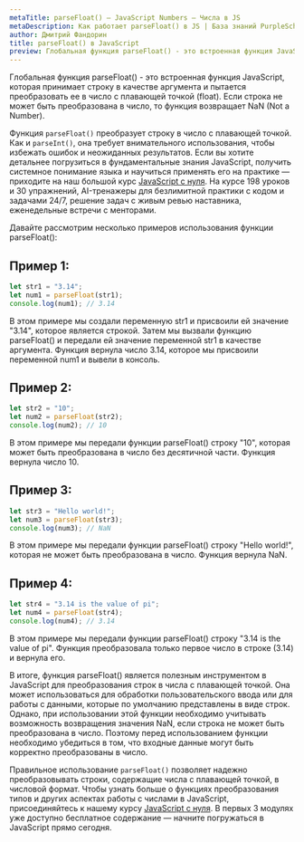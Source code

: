 ```yaml
---
metaTitle: parseFloat() – JavaScript Numbers – Числа в JS
metaDescription: Как работает parseFloat() в JS | База знаний PurpleSchool
author: Дмитрий Фандорин
title: parseFloat() в JavaScript
preview: Глобальная функция parseFloat() - это встроенная функция JavaScript, которая принимает строку в качестве аргумента и пытается преобразовать ее в число с плавающей точкой (float)...
---
```


Глобальная функция parseFloat() - это встроенная функция JavaScript, которая принимает строку в качестве аргумента и пытается преобразовать ее в число с плавающей точкой (float). Если строка не может быть преобразована в число, то функция возвращает NaN (Not a Number).

Функция `parseFloat()` преобразует строку в число с плавающей точкой. Как и `parseInt()`, она требует внимательного использования, чтобы избежать ошибок и неожиданных результатов. Если вы хотите детальнее погрузиться в фундаментальные знания JavaScript, получить системное понимание языка и научиться применять его на практике — приходите на наш большой курс [JavaScript с нуля](https://purpleschool.ru/course/javascript-basics?utm_source=knowledgebase&utm_medium=text&utm_campaign=parsefloat-v-javascript). На курсе 198 уроков и 30 упражнений, AI-тренажеры для безлимитной практики с кодом и задачами 24/7, решение задач с живым ревью наставника, еженедельные встречи с менторами.

Давайте рассмотрим несколько примеров использования функции parseFloat():

## Пример 1: 

```javascript
let str1 = "3.14";
let num1 = parseFloat(str1);
console.log(num1); // 3.14
```

В этом примере мы создали переменную str1 и присвоили ей значение "3.14", которое является строкой. Затем мы вызвали функцию parseFloat() и передали ей значение переменной str1 в качестве аргумента. Функция вернула число 3.14, которое мы присвоили переменной num1 и вывели в консоль.

## Пример 2: 

```javascript
let str2 = "10";
let num2 = parseFloat(str2);
console.log(num2); // 10
```

В этом примере мы передали функции parseFloat() строку "10", которая может быть преобразована в число без десятичной части. Функция вернула число 10.

## Пример 3: 

```javascript
let str3 = "Hello world!";
let num3 = parseFloat(str3);
console.log(num3); // NaN
```

В этом примере мы передали функции parseFloat() строку "Hello world!", которая не может быть преобразована в число. Функция вернула NaN.

## Пример 4: 

```javascript
let str4 = "3.14 is the value of pi";
let num4 = parseFloat(str4);
console.log(num4); // 3.14
```

В этом примере мы передали функции parseFloat() строку "3.14 is the value of pi". Функция преобразовала только первое число в строке (3.14) и вернула его.

В итоге, функция parseFloat() является полезным инструментом в JavaScript для преобразования строк в числа с плавающей точкой. Она может использоваться для обработки пользовательского ввода или для работы с данными, которые по умолчанию представлены в виде строк. Однако, при использовании этой функции необходимо учитывать возможность возвращения значения NaN, если строка не может быть преобразована в число. Поэтому перед использованием функции необходимо убедиться в том, что входные данные могут быть корректно преобразованы в число.

Правильное использование `parseFloat()` позволяет надежно преобразовывать строки, содержащие числа с плавающей точкой, в числовой формат. Чтобы узнать больше о функциях преобразования типов и других аспектах работы с числами в JavaScript, присоединяйтесь к нашему курсу [JavaScript с нуля](https://purpleschool.ru/course/javascript-basics?utm_source=knowledgebase&utm_medium=text&utm_campaign=parsefloat-v-javascript). В первых 3 модулях уже доступно бесплатное содержание — начните погружаться в JavaScript прямо сегодня.
